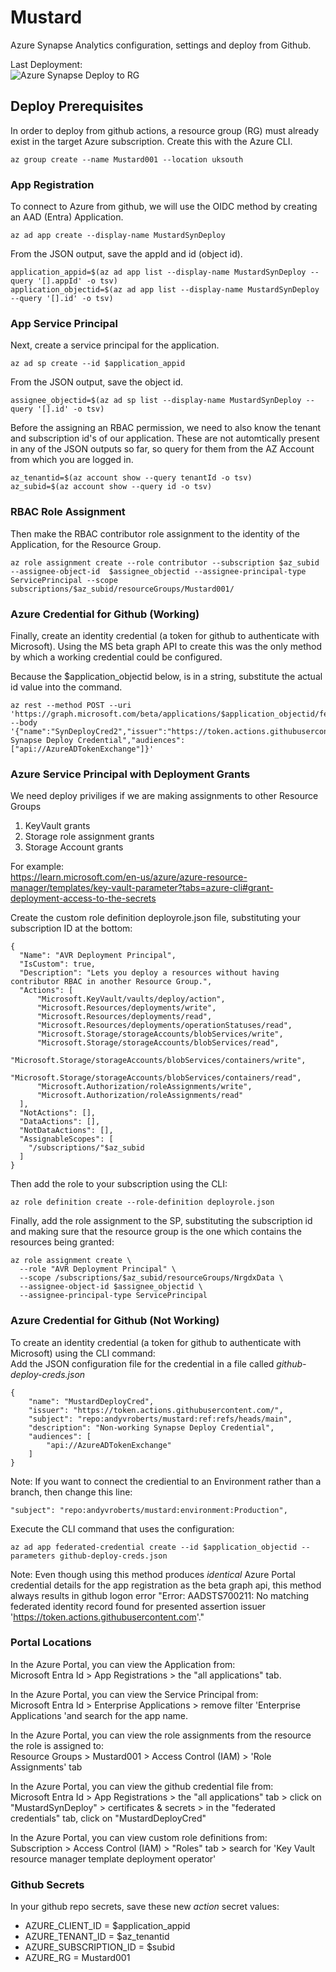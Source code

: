 # Mustard
Azure Synapse Analytics configuration, settings and deploy from Github.   

Last Deployment:  
![Azure Synapse Deploy to RG](https://github.com/andyvroberts/mustard/actions/workflows/deploy.yaml/badge.svg)

## Deploy Prerequisites
In order to deploy from github actions, a resource group (RG) must already exist in the target Azure subscription.  Create this with the Azure CLI.  

``` 
az group create --name Mustard001 --location uksouth  
```

### App Registration
To connect to Azure from github, we will use the OIDC method by creating an AAD (Entra) Application. 
```
az ad app create --display-name MustardSynDeploy
```
From the JSON output, save the appId and id (object id).  
```
application_appid=$(az ad app list --display-name MustardSynDeploy --query '[].appId' -o tsv)
application_objectid=$(az ad app list --display-name MustardSynDeploy --query '[].id' -o tsv)
```  

### App Service Principal
Next, create a service principal for the application.  
```
az ad sp create --id $application_appid
```
From the JSON output, save the object id.
```
assignee_objectid=$(az ad sp list --display-name MustardSynDeploy --query '[].id' -o tsv)
```

Before the assigning an RBAC permission, we need to also know the tenant and subscription id's of our application.  These are not automtically present in any of the JSON outputs so far, so query for them from the AZ Account from which you are logged in.  
```
az_tenantid=$(az account show --query tenantId -o tsv)
az_subid=$(az account show --query id -o tsv)
```

### RBAC Role Assignment
Then make the RBAC contributor role assignment to the identity of the Application, for the Resource Group.
```
az role assignment create --role contributor --subscription $az_subid --assignee-object-id  $assignee_objectid --assignee-principal-type ServicePrincipal --scope subscriptions/$az_subid/resourceGroups/Mustard001/
```
### Azure Credential for Github (Working)
Finally, create an identity credential (a token for github to authenticate with Microsoft).  Using the MS beta graph API to create this was the only method by which a working credential could be configured.  

Because the $application_objectid below, is in a string, substitute the actual id value into the command.  
```
az rest --method POST --uri 'https://graph.microsoft.com/beta/applications/$application_objectid/federatedIdentityCredentials' --body '{"name":"SynDeployCred2","issuer":"https://token.actions.githubusercontent.com","subject":"repo:andyvroberts/mustard:ref:refs/heads/main","description":"Working Synapse Deploy Credential","audiences":["api://AzureADTokenExchange"]}'
```

### Azure Service Principal with Deployment Grants 
We need deploy priviliges if we are making assignments to other Resource Groups 
1. KeyVault grants
3. Storage role assignment grants
3. Storage Account grants
  
For example:  
https://learn.microsoft.com/en-us/azure/azure-resource-manager/templates/key-vault-parameter?tabs=azure-cli#grant-deployment-access-to-the-secrets    
  
Create the custom role definition deployrole.json file, substituting your subscription ID at the bottom: 
```
{
  "Name": "AVR Deployment Principal",
  "IsCustom": true,
  "Description": "Lets you deploy a resources without having contributor RBAC in another Resource Group.",
  "Actions": [
      "Microsoft.KeyVault/vaults/deploy/action",
      "Microsoft.Resources/deployments/write",
      "Microsoft.Resources/deployments/read",
      "Microsoft.Resources/deployments/operationStatuses/read",
      "Microsoft.Storage/storageAccounts/blobServices/write",
      "Microsoft.Storage/storageAccounts/blobServices/read",
      "Microsoft.Storage/storageAccounts/blobServices/containers/write",
      "Microsoft.Storage/storageAccounts/blobServices/containers/read",
      "Microsoft.Authorization/roleAssignments/write",
      "Microsoft.Authorization/roleAssignments/read"
  ],
  "NotActions": [],
  "DataActions": [],
  "NotDataActions": [],
  "AssignableScopes": [
    "/subscriptions/"$az_subid
  ]
}
```
Then add the role to your subscription using the CLI:  
```
az role definition create --role-definition deployrole.json
```
Finally, add the role assignment to the SP, substituting the subscription id and making sure that the resource group is the one which contains the resources being granted:      
```
az role assignment create \
  --role "AVR Deployment Principal" \
  --scope /subscriptions/$az_subid/resourceGroups/NrgdxData \
  --assignee-object-id $assignee_objectid \
  --assignee-principal-type ServicePrincipal
```

### Azure Credential for Github (Not Working)
To create an identity credential (a token for github to authenticate with Microsoft) using the CLI command:  
Add the JSON configuration file for the credential in a file called _github-deploy-creds.json_  
```
{
    "name": "MustardDeployCred",
    "issuer": "https://token.actions.githubusercontent.com/",
    "subject": "repo:andyvroberts/mustard:ref:refs/heads/main",
    "description": "Non-working Synapse Deploy Credential",
    "audiences": [
        "api://AzureADTokenExchange"
    ]
}
```
Note: If you want to connect the crediential to an Environment rather than a branch, then change this line:  
```
"subject": "repo:andyvroberts/mustard:environment:Production",
```
Execute the CLI command that uses the configuration:  
```
az ad app federated-credential create --id $application_objectid --parameters github-deploy-creds.json
``````  
Note: Even though using this method produces *identical* Azure Portal credential details for the app registration as the beta graph api, this method always results in github logon error "Error: AADSTS700211: No matching federated identity record found for presented assertion issuer 'https://token.actions.githubusercontent.com'."
  
### Portal Locations
In the Azure Portal, you can view the Application from:  
Microsoft Entra Id > App Registrations > the "all applications" tab.  

In the Azure Portal, you can view the Service Principal from:  
Microsoft Entra Id > Enterprise Applications > remove filter 'Enterprise Applications 'and search for the app name.  

In the Azure Portal, you can view the role assignments from the resource the role is assigned to:  
Resource Groups > Mustard001 > Access Control (IAM) > 'Role Assignments' tab

In the Azure Portal, you can view the github credential file from:  
Microsoft Entra Id > App Registrations > the "all applications" tab > click on "MustardSynDeploy" > certificates & secrets > in the "federated credentials" tab, click on "MustardDeployCred"     

In the Azure Portal, you can view custom role definitions from:  
Subscription > Access Control (IAM) > "Roles" tab > search for 'Key Vault resource manager template deployment operator'  

### Github Secrets
In your github repo secrets, save these new _action_ secret values:
- AZURE_CLIENT_ID = $application_appid
- AZURE_TENANT_ID = $az_tenantid
- AZURE_SUBSCRIPTION_ID = $subid
- AZURE_RG = Mustard001


